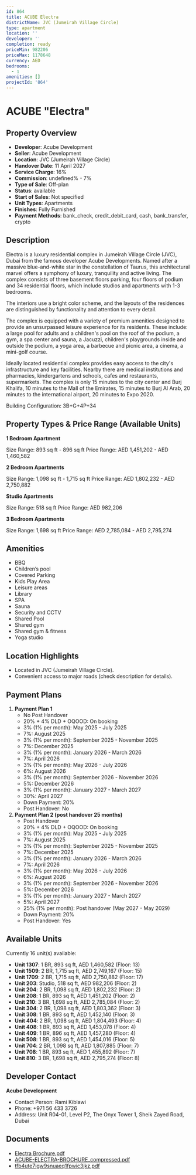 ```yaml
---
id: 864
title: ACUBE Electra
districtName: JVC (Jumeirah Village Circle)
type: apartment
location: ''
developer: ''
completion: ready
priceMin: 982206
priceMax: 1178648
currency: AED
bedrooms:
  - 1
amenities: []
projectId: '864'
---
```


# ACUBE "Electra"

## Property Overview
- **Developer**: Acube Development
- **Seller**: Acube Development
- **Location**: JVC (Jumeirah Village Circle)
- **Handover Date**: 11 April 2027
- **Service Charge**: 16%
- **Commission**: undefined% - 7%
- **Type of Sale**: Off-plan
- **Status**: available
- **Start of Sales**: Not specified
- **Unit Types**: Apartments
- **Finishes**: Fully Furnished
- **Payment Methods**: bank_check, credit_debit_card, cash, bank_transfer, crypto

## Description
Electra is a luxury residential complex in Jumeirah Village Circle (JVC), Dubai from the famous developer Acube Developments. Named after a massive blue-and-white star in the constellation of Taurus, this architectural marvel offers a symphony of luxury, tranquility and active living. The complex consists of three basement floors parking, four floors of podium and 34 residential floors, which include studios and apartments with 1-3 bedrooms.

The interiors use a bright color scheme, and the layouts of the residences are distinguished by functionality and attention to every detail.

The complex is equipped with a variety of premium amenities designed to provide an unsurpassed leisure experience for its residents. These include: a large pool for adults and a children's pool on the roof of the podium, a gym, a spa center and sauna, a Jacuzzi, children's playgrounds inside and outside the podium, a yoga area, a barbecue and picnic area, a cinema, a mini-golf course.

Ideally located residential complex provides easy access to the city's infrastructure and key facilities. Nearby there are medical institutions and pharmacies, kindergartens and schools, cafes and restaurants, supermarkets. The complex is only 15 minutes to the city center and Burj Khalifa, 10 minutes to the Mall of the Emirates, 15 minutes to Burj Al Arab, 20 minutes to the international airport, 20 minutes to Expo 2020.

Building Configuration: 3B+G+4P+34

## Property Types & Price Range (Available Units)
**1 Bedroom Apartment**

Size Range: 893 sq ft - 896 sq ft
Price Range: AED 1,451,202 - AED 1,460,582

**2 Bedroom Apartments**

Size Range: 1,098 sq ft - 1,715 sq ft
Price Range: AED 1,802,232 - AED 2,750,882

**Studio Apartments**

Size Range: 518 sq ft
Price Range: AED 982,206

**3 Bedroom Apartments**

Size Range: 1,698 sq ft
Price Range: AED 2,785,084 - AED 2,795,274

## Amenities
- BBQ
- Children’s pool
- Covered Parking
- Kids Play Area
- Leisure areas
- Library
- SPA
- Sauna
- Security and CCTV
- Shared Pool
- Shared gym
- Shared gym & fitness
- Yoga studio

## Location Highlights
- Located in JVC (Jumeirah Village Circle).
- Convenient access to major roads (check description for details).

## Payment Plans
1. **Payment Plan 1**
   - No Post Handover
   - 20% + 4% DLD + OQOOD: On booking
   - 3% (1% per month): May 2025 - July 2025
   - 7%: August 2025
   - 3% (1% per month): September 2025 - November 2025
   - 7%: December 2025
   - 3% (1% per month): January 2026 - March 2026
   - 7%: April 2026
   - 3% (1% per month): May 2026 - July 2026
   - 6%: August 2026
   - 3% (1% per month): September 2026 - November 2026
   - 5%: December 2026
   - 3% (1% per month): January 2027 - March 2027
   - 30%: April 2027
   - Down Payment: 20%
   - Post Handover: No
2. **Payment Plan 2 (post handover 25 months)**
   - Post Handover
   - 20% + 4% DLD + OQOOD: On booking
   - 3% (1% per month): May 2025 - July 2025
   - 7%: August 2025
   - 3% (1% per month): September 2025 - November 2025
   - 7%: December 2025
   - 3% (1% per month): January 2026 - March 2026
   - 7%: April 2026
   - 3% (1% per month): May 2026 - July 2026
   - 6%: August 2026
   - 3% (1% per month): September 2026 - November 2026
   - 5%: December 2026
   - 3% (1% per month): January 2027 - March 2027
   - 5%: April 2027
   - 25% (1% per month): Post handover (May 2027 - May 2029)
   - Down Payment: 20%
   - Post Handover: Yes

## Available Units
Currently 16 unit(s) available:
- **Unit 1307**: 1 BR, 893 sq ft, AED 1,460,582 (Floor: 13)
- **Unit 1509**: 2 BR, 1,715 sq ft, AED 2,749,167 (Floor: 15)
- **Unit 1709**: 2 BR, 1,715 sq ft, AED 2,750,882 (Floor: 17)
- **Unit 203**: Studio, 518 sq ft, AED 982,206 (Floor: 2)
- **Unit 204**: 2 BR, 1,098 sq ft, AED 1,802,232 (Floor: 2)
- **Unit 208**: 1 BR, 893 sq ft, AED 1,451,202 (Floor: 2)
- **Unit 210**: 3 BR, 1,698 sq ft, AED 2,785,084 (Floor: 2)
- **Unit 304**: 2 BR, 1,098 sq ft, AED 1,803,362 (Floor: 3)
- **Unit 308**: 1 BR, 893 sq ft, AED 1,452,140 (Floor: 3)
- **Unit 404**: 2 BR, 1,098 sq ft, AED 1,804,493 (Floor: 4)
- **Unit 408**: 1 BR, 893 sq ft, AED 1,453,078 (Floor: 4)
- **Unit 409**: 1 BR, 896 sq ft, AED 1,457,280 (Floor: 4)
- **Unit 508**: 1 BR, 893 sq ft, AED 1,454,016 (Floor: 5)
- **Unit 704**: 2 BR, 1,098 sq ft, AED 1,807,885 (Floor: 7)
- **Unit 708**: 1 BR, 893 sq ft, AED 1,455,892 (Floor: 7)
- **Unit 810**: 3 BR, 1,698 sq ft, AED 2,795,274 (Floor: 8)

## Developer Contact
**Acube Development**
- Contact Person: Rami Kiblawi
- Phone: +971 56 433 3726
- Address: Unit R04-01, Level P2, The Onyx Tower 1, Sheik Zayed Road, Dubai

## Documents
- [Electra Brochure.pdf](https://cdn.geniemap.net/2024/03/14/5ILu5gi37tialSQ50urTD85zPRQbNw3EFt5Ev3eq.pdf)
- [ACUBE-ELECTRA-BROCHURE_compressed.pdf](https://cdn.geniemap.net/2024/10/15/rMPwsulbHcLJntsyTiANnJR2VByO0NWZPlHCT51g.pdf)
- [tfb4ute7igw9snuaeq1fpwic3jkz.pdf](https://cdn.geniemap.net/2025/03/26/VaI4HcUTdRLzWnrH4a4R0Yab0CqIxnBFhyY4zDp5.pdf)
